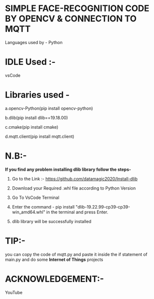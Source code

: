# SIMPLE FACE-RECOGNITION CODE BY OPENCV & CONNECTION TO MQTT



Languages used by - Python

# IDLE Used :- 

vsCode


# Libraries used -


a.opencv-Python(pip install opencv-python)

b.dlib(pip install dlib==19.18.00)


c.cmake(pip install cmake)

d.mqtt.client(pip install mqtt.client)


# N.B:- 

**If you find any problem installing dlib library follow the steps-**

 1. Go to the Link :- https://github.com/datamagic2020/Install-dlib 
 
 
 
 2. Download your Required .whl file according to Python Version
 
 3. Go To VsCode Terminal
 
 4. Enter the command - pip install "dlib-19.22.99-cp39-cp39-win_amd64.whl" in the terminal and press Enter.
 
 5. dlib library will be successfully installed


# TIP:-


you can copy the code of mqtt.py and paste it inside the if statement of main.py and do some **Internet of Things** projects


# ACKNOWLEDGEMENT:-

YouTube
